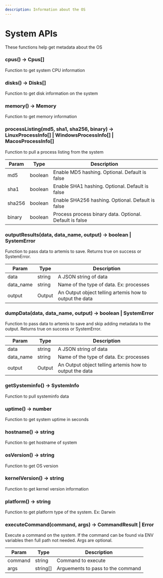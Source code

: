 ```yaml
---
description: Information about the OS
---
```


# System APIs

These functions help get metadata about the OS

### cpus() -> Cpus[]

Function to get system CPU information

### disks() -> Disks[]

Function to get disk information on the system

### memory() -> Memory

Function to get memory information

### processListing(md5, sha1, sha256, binary) -> LinuxProcessInfo[] | WindowsProcessInfo[] | MacosProcessInfo[]

Function to pull a process listing from the system

| Param  | Type    | Description                                             |
| ------ | ------- | ------------------------------------------------------- |
| md5    | boolean | Enable MD5 hashing. Optional. Default is false          |
| sha1   | boolean | Enable SHA1 hashing. Optional. Default is false         |
| sha256 | boolean | Enable SHA256 hashing. Optional. Default is false       |
| binary | boolean | Process process binary data. Optional. Default is false |

### outputResults(data, data_name, output) -> boolean | SystemError

Function to pass data to artemis to save. Returns true on success or
SystemError.

| Param     | Type   | Description                                             |
| --------- | ------ | ------------------------------------------------------- |
| data      | string | A JSON string of data                                   |
| data_name | string | Name of the type of data. Ex: processes                 |
| output    | Output | An Output object telling artemis how to output the data |

### dumpData(data, data_name, output) -> boolean | SystemError

Function to pass data to artemis to save and skip adding metadata to the output.
Returns true on success or SystemError.

| Param     | Type   | Description                                             |
| --------- | ------ | ------------------------------------------------------- |
| data      | string | A JSON string of data                                   |
| data_name | string | Name of the type of data. Ex: processes                 |
| output    | Output | An Output object telling artemis how to output the data |

### getSysteminfo() -> SystemInfo

Function to pull systeminfo data

### uptime() -> number

Function to get system uptime in seconds

### hostname() -> string

Function to get hostname of system

### osVersion() -> string

Function to get OS version

### kernelVersion() -> string

Function to get kernel version information

### platform() -> string

Function to get platform type of the system. Ex: Darwin

### executeCommand(command, args) -> CommandResult | Error

Execute a command on the system. If the command can be found via ENV variables
then full path not needed. Args are optional.

| Param   | Type     | Description                       |
| ------- | -------- | --------------------------------- |
| command | string   | Command to execute                |
| args    | string[] | Arguements to pass to the command |
